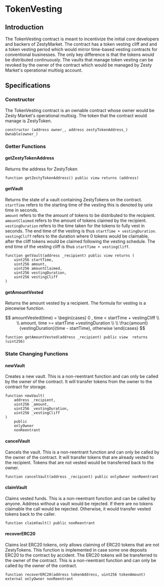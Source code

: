 # TokenVesting

## Introduction

The TokenVesting contract is meant to incentivize the initial core developers and backers of ZestyMarket. The contract has a token vesting cliff and and a token vesting period which would mirror time-based vesting contracts for conventional businesses. The only key difference is that the tokens would be distributed continuously. The vaults that manage token vesting can be revoked by the owner of the contract which would be managed by Zesty Market's operational multisig account.

## Specifications

### Constructor

The TokenVesting contract is an ownable contract whose owner would be Zesty Market's operational multisig. The token that the contract would manage is ZestyToken.

```text
constructor (address owner_, address zestyTokenAddress_) Ownable(owner_)
```

### Getter Functions

#### getZestyTokenAddress

Returns the address for ZestyToken

```text
function getZestyTokenAddress() public view returns (address)
```

#### getVault

Returns the state of a vault containing ZestyTokens on the contract.  
`startTime` refers to the starting time of the vesting this is denoted by unix time in seconds.  
`amount` refers to the the amount of tokens to be distributed to the recipient.  
`amountClaimed` refers to the amount of tokens claimed by the recipient.  
`vestingDuration` refers to the time taken for the tokens to fully vest in seconds. The end time of the vesting is thus `startTime + vestingDuration`.  
`vestingCliff` refers to the duration where 0 tokens would be claimable, after the cliff tokens would be claimed following the vesting schedule. The end time of the vesting cliff is thus `startTime + vestingCliff`.

```text
function getVault(address _recipient) public view returns (
    uint256 startTime,
    uint256 amount,
    uint256 amountClaimed,
    uint256 vestingDuration,
    uint256 vestingCliff
)
```

#### getAmountVested

Returns the amount vested by a recipient. The formula for vesting is a piecewise function.

$$
amountVested(time) = 
\begin{cases}
0 ,  time < startTime + vestingCliff \\ \\
amount, time >= startTime +vestingDuration \\ \\
\frac{amount}{vestingDuration}(time - startTime), otherwise
\end{cases}
$$

```text
function getAmountVested(address _recipient) public view  returns (uint256)
```

### State Changing Functions

#### newVault

Creates a new vault. This is a non-reentrant function and can only be called by the owner of the contract. It will transfer tokens from the owner to the contract for storage.

```text
function newVault(
    address _recipient,
    uint256 _amount,
    uint256 _vestingDuration,
    uint256 _vestingCliff
) 
    public
    onlyOwner 
    nonReentrant
```

#### cancelVault

Cancels the vault. This is a non-reentrant function and can only be called by the owner of the contract. It will transfer tokens that are already vested to the recipient. Tokens that are not vested would be transferred back to the owner.

```text
function cancelVault(address _recipient) public onlyOwner nonReentrant
```

#### claimVault

Claims vested funds. This is a non-reentrant function and can be called by anyone. Address without a vault would be rejected. If there are no tokens claimable the call would be rejected. Otherwise, it would transfer vested tokens back to the caller.

```text
function claimVault() public nonReentrant
```

#### recoverERC20

Claims lost ERC20 tokens, only allows claiming of ERC20 tokens that are not ZestyTokens. This function is implemented in case some one deposits ERC20 to the contract by accident. The ERC20 tokens will be transferred to the owner of the contract. This is a non-reentrant function and can only be called by the owner of the contract.

```text
function recoverERC20(address tokenAddress, uint256 tokenAmount) external onlyOwner nonReentrant
```

